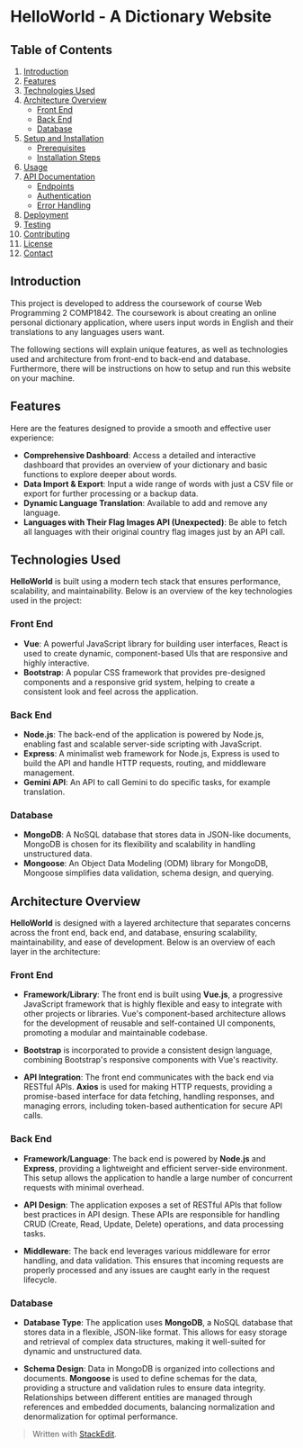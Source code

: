 
# HelloWorld - A Dictionary Website

## Table of Contents
1.  [Introduction](#introduction)
2.  [Features](#features)
3.  [Technologies Used](#technologies-used)
4.  [Architecture Overview](#architecture-overview)
    -   [Front End](#front-end)
    -   [Back End](#back-end)
    -   [Database](#database)
5.  [Setup and Installation](#setup-and-installation)
    -   [Prerequisites](#prerequisites)
    -   [Installation Steps](#installation-steps)
6.  [Usage](#usage)
7.  [API Documentation](#api-documentation)
    -   [Endpoints](#endpoints)
    -   [Authentication](#authentication)
    -   [Error Handling](#error-handling)
8.  [Deployment](#deployment)
9.  [Testing](#testing)
10.  [Contributing](#contributing)
11.  [License](#license)
12.  [Contact](#contact)

## Introduction
This project is developed to address the coursework of course Web Programming 2 COMP1842. The coursework is about creating an online personal dictionary application, where users input words in English and their translations to any languages users want.

The following sections will explain unique features, as well as technologies used and architecture from front-end to back-end and database. Furthermore, there will be instructions on how to setup and run this website on your machine.

## Features
Here are the features designed to provide a smooth and effective user experience:

 - **Comprehensive Dashboard**: Access a detailed and interactive dashboard that provides an overview of your dictionary and basic functions to explore deeper about words.
 - **Data Import & Export**: Input a wide range of words with just a CSV file or export for further processing or a backup data.
 - **Dynamic Language Translation**: Available to add and remove any language.
 - **Languages with Their Flag Images API (Unexpected)**: Be able to fetch all languages with their original country flag images just by an API call.

## Technologies Used
**HelloWorld** is built using a modern tech stack that ensures performance, scalability, and maintainability. Below is an overview of the key technologies used in the project:

### Front End

-   **Vue**: A powerful JavaScript library for building user interfaces, React is used to create dynamic, component-based UIs that are responsive and highly interactive.
-   **Bootstrap**: A popular CSS framework that provides pre-designed components and a responsive grid system, helping to create a consistent look and feel across the application.

### Back End

-   **Node.js**: The back-end of the application is powered by Node.js, enabling fast and scalable server-side scripting with JavaScript.
-   **Express**: A minimalist web framework for Node.js, Express is used to build the API and handle HTTP requests, routing, and middleware management.
- **Gemini API**: An API to call Gemini to do specific tasks, for example translation.

### Database

-   **MongoDB**: A NoSQL database that stores data in JSON-like documents, MongoDB is chosen for its flexibility and scalability in handling unstructured data.
-   **Mongoose**: An Object Data Modeling (ODM) library for MongoDB, Mongoose simplifies data validation, schema design, and querying.

## Architecture Overview

**HelloWorld** is designed with a layered architecture that separates concerns across the front end, back end, and database, ensuring scalability, maintainability, and ease of development. Below is an overview of each layer in the architecture:

### Front End

-   **Framework/Library**: The front end is built using **Vue.js**, a progressive JavaScript framework that is highly flexible and easy to integrate with other projects or libraries. Vue's component-based architecture allows for the development of reusable and self-contained UI components, promoting a modular and maintainable codebase.

-	**Bootstrap** is incorporated to provide a consistent design language, combining Bootstrap's responsive components with Vue's reactivity.
    
-   **API Integration**: The front end communicates with the back end via RESTful APIs. **Axios** is used for making HTTP requests, providing a promise-based interface for data fetching, handling responses, and managing errors, including token-based authentication for secure API calls.

### Back End

-   **Framework/Language**: The back end is powered by **Node.js** and **Express**, providing a lightweight and efficient server-side environment. This setup allows the application to handle a large number of concurrent requests with minimal overhead.
    
-   **API Design**: The application exposes a set of RESTful APIs that follow best practices in API design. These APIs are responsible for handling CRUD (Create, Read, Update, Delete) operations, and data processing tasks.
    
-   **Middleware**: The back end leverages various middleware for error handling, and data validation. This ensures that incoming requests are properly processed and any issues are caught early in the request lifecycle.

### Database

-   **Database Type**: The application uses **MongoDB**, a NoSQL database that stores data in a flexible, JSON-like format. This allows for easy storage and retrieval of complex data structures, making it well-suited for dynamic and unstructured data.
    
-   **Schema Design**: Data in MongoDB is organized into collections and documents. **Mongoose** is used to define schemas for the data, providing a structure and validation rules to ensure data integrity. Relationships between different entities are managed through references and embedded documents, balancing normalization and denormalization for optimal performance.

> Written with [StackEdit](https://stackedit.io/).